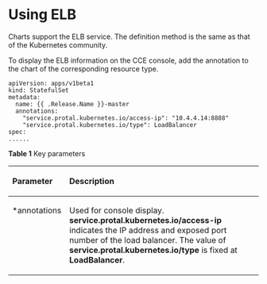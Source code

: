 # Using ELB<a name="cce_01_0148"></a>

Charts  support the  ELB  service. The definition method is the same as that of the Kubernetes community.

To display the  ELB  information on the CCE console, add the annotation to the chart of the corresponding resource type.

```
apiVersion: apps/v1beta1
kind: StatefulSet
metadata:
  name: {{ .Release.Name }}-master
  annotations:
    "service.protal.kubernetes.io/access-ip": "10.4.4.14:8888"
    "service.protal.kubernetes.io/type": LoadBalancer
spec:
......
```

**Table  1**  Key parameters

<a name="t4057e0d2c18e4bcdad29f13997228056"></a>
<table><thead align="left"><tr id="r8d0a4897353048709c4aa962889bc538"><th class="cellrowborder" valign="top" width="22%" id="mcps1.2.3.1.1"><p id="ae2df68d587514cf696be05ad07ea8935"><a name="ae2df68d587514cf696be05ad07ea8935"></a><a name="ae2df68d587514cf696be05ad07ea8935"></a>Parameter</p>
</th>
<th class="cellrowborder" valign="top" width="78%" id="mcps1.2.3.1.2"><p id="aa32ca93b099b452abcb87874d30dbea0"><a name="aa32ca93b099b452abcb87874d30dbea0"></a><a name="aa32ca93b099b452abcb87874d30dbea0"></a>Description</p>
</th>
</tr>
</thead>
<tbody><tr id="r4b6a2afe1b5f461baed2d98d90e0d076"><td class="cellrowborder" valign="top" width="22%" headers="mcps1.2.3.1.1 "><p id="addf873143dc44d089a15afc6bc713139"><a name="addf873143dc44d089a15afc6bc713139"></a><a name="addf873143dc44d089a15afc6bc713139"></a>*annotations</p>
</td>
<td class="cellrowborder" valign="top" width="78%" headers="mcps1.2.3.1.2 "><p id="a243aba01af4940cea5e913682f0cb550"><a name="a243aba01af4940cea5e913682f0cb550"></a><a name="a243aba01af4940cea5e913682f0cb550"></a>Used for console display. <strong id="b873370172154646"><a name="b873370172154646"></a><a name="b873370172154646"></a>service.protal.kubernetes.io/access-ip</strong> indicates the IP address and exposed port number of the load balancer. The value of <strong id="b13879724154652"><a name="b13879724154652"></a><a name="b13879724154652"></a>service.protal.kubernetes.io/type</strong> is fixed at <strong id="b1253319477154652"><a name="b1253319477154652"></a><a name="b1253319477154652"></a>LoadBalancer</strong>.</p>
</td>
</tr>
</tbody>
</table>

